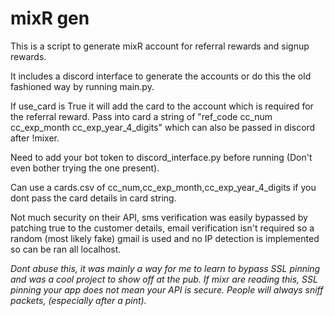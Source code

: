 # mixR gen

This is a script to generate mixR account for referral rewards and signup rewards.

It includes a discord interface to generate the accounts or do this the old fashioned way by running main.py.

If use_card is True it will add the card to the account which is required for the referral reward. Pass into card a string of "ref_code cc_num cc_exp_month cc_exp_year_4_digits" which can also be passed in discord after !mixer.

Need to add your bot token to discord_interface.py before running (Don't even bother trying the one present).

Can use a cards.csv of cc_num,cc_exp_month,cc_exp_year_4_digits if you dont pass the card details in card string.

Not much security on their API, sms verification was easily bypassed by patching true to the customer details, email verification isn't required so a random (most likely fake) gmail is used and no IP detection is implemented so can be ran all localhost.

_Dont abuse this, it was mainly a way for me to learn to bypass SSL pinning and was a cool project to show off at the pub. If mixr are reading this, SSL pinning your app does not mean your API is secure. People will always sniff packets, (especially after a pint)._
